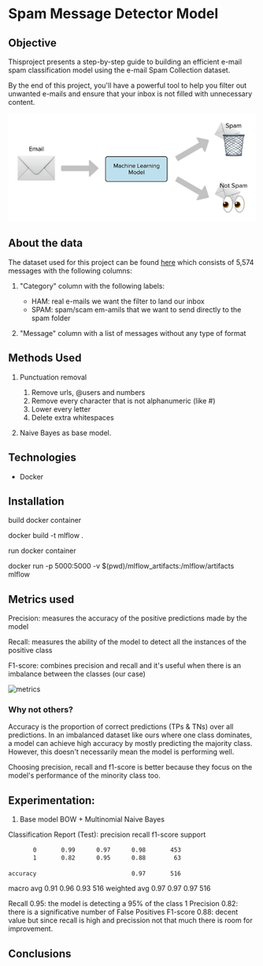 # Spam Message Detector Model 

## Objective

Thisproject presents a step-by-step guide to building an efficient e-mail spam classification model using the e-mail Spam Collection dataset. 

By the end of this project, you'll have a powerful tool to help you filter out unwanted e-mails and ensure that your inbox is not filled with unnecessary content.

![spam classification](images/intro.png)


## About the data
The dataset used for this project can be found [here](https://www.kaggle.com/datasets/mfaisalqureshi/spam-email) which consists of 5,574 messages with the following columns: 

1. "Category" column with the following labels:

    * HAM: real e-mails we want the filter to land our inbox
    * SPAM: spam/scam em-amils that we want to send directly to the spam folder

2. "Message" column with a list of messages without any type of format

## Methods Used

1. Punctuation removal 
    1. Remove urls, @users and numbers
    2. Remove every character that is not alphanumeric (like #)
    3. Lower every letter
    3. Delete extra whitespaces

2. Naive Bayes as base model.



## Technologies

- Docker

## Installation


build docker container 

docker build -t mlflow .

run docker container

docker run -p 5000:5000 -v $(pwd)/mlflow_artifacts:/mlflow/artifacts mlflow


## Metrics used

Precision: measures the accuracy of the positive predictions made by the model

Recall: measures the ability of the model to detect all the instances of the positive class

F1-score: combines precision and recall and it's useful when there is an imbalance between the classes (our case)

![metrics](images/Confusion-matrix-Precision-Recall-Accuracy-and-F1-score.png)

### Why not others?

Accuracy is the proportion of correct predictions (TPs & TNs) over all predictions. In an imbalanced dataset like ours where one class dominates, a model can achieve high accuracy by mostly predicting the majority class. However, this doesn't necessarily mean the model is performing well.

Choosing precision, recall and f1-score is better because they focus on the model's performance of the minority class too.

## Experimentation: 

1. Base model BOW + Multinomial Naive Bayes


Classification Report (Test):
              precision    recall  f1-score   support

           0       0.99      0.97      0.98       453
           1       0.82      0.95      0.88        63

    accuracy                           0.97       516
   macro avg       0.91      0.96      0.93       516
weighted avg       0.97      0.97      0.97       516

Recall 0.95: the model is detecting a 95% of the class 1
Precision 0.82: there is a significative number of False Positives
F1-score 0.88: decent value but since recall is high and precission not that much there is room for improvement.


## Conclusions


